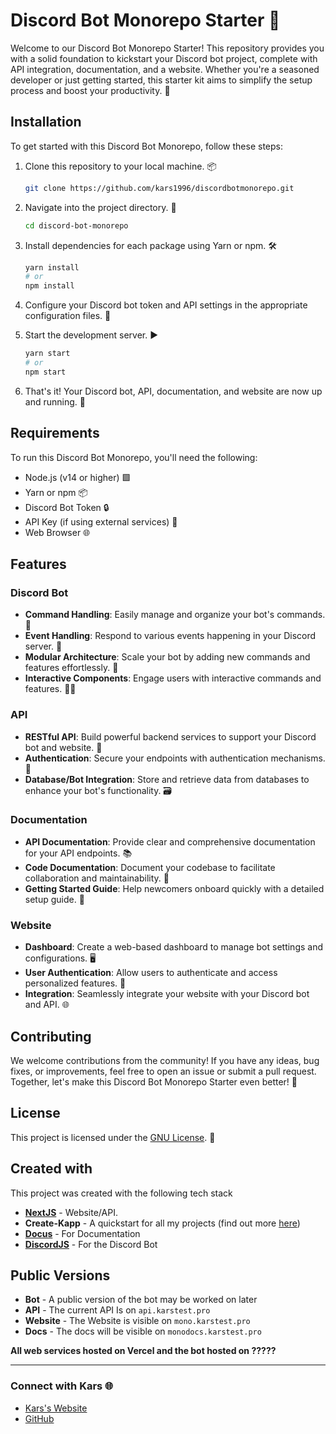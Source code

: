 # Discord Bot Monorepo Starter 🤖

Welcome to our Discord Bot Monorepo Starter! This repository provides you with a solid foundation to kickstart your Discord bot project, complete with API integration, documentation, and a website. Whether you're a seasoned developer or just getting started, this starter kit aims to simplify the setup process and boost your productivity. 🚀

## Installation

To get started with this Discord Bot Monorepo, follow these steps:

1. Clone this repository to your local machine. 📦
   ```bash
   git clone https://github.com/kars1996/discordbotmonorepo.git
   ```

2. Navigate into the project directory. 📂
   ```bash
   cd discord-bot-monorepo
   ```

3. Install dependencies for each package using Yarn or npm. 🛠️
   ```bash
   yarn install
   # or
   npm install
   ```

4. Configure your Discord bot token and API settings in the appropriate configuration files. 🔑

5. Start the development server. ▶️
   ```bash
   yarn start
   # or
   npm start
   ```

6. That's it! Your Discord bot, API, documentation, and website are now up and running. 🎉

## Requirements

To run this Discord Bot Monorepo, you'll need the following:

- Node.js (v14 or higher) 🟩
- Yarn or npm 📦
- Discord Bot Token 🔒
- API Key (if using external services) 🔑
- Web Browser 🌐

## Features

### Discord Bot
- **Command Handling**: Easily manage and organize your bot's commands. 💬
- **Event Handling**: Respond to various events happening in your Discord server. 🎈
- **Modular Architecture**: Scale your bot by adding new commands and features effortlessly. 🧩
- **Interactive Components**: Engage users with interactive commands and features. 🤹‍♂️

### API
- **RESTful API**: Build powerful backend services to support your Discord bot and website. 📡
- **Authentication**: Secure your endpoints with authentication mechanisms. 🔐
- **Database/Bot Integration**: Store and retrieve data from databases to enhance your bot's functionality. 🗃️

### Documentation
- **API Documentation**: Provide clear and comprehensive documentation for your API endpoints. 📚
- **Code Documentation**: Document your codebase to facilitate collaboration and maintainability. 📝
- **Getting Started Guide**: Help newcomers onboard quickly with a detailed setup guide. 🚀

### Website
- **Dashboard**: Create a web-based dashboard to manage bot settings and configurations. 🖥️
- **User Authentication**: Allow users to authenticate and access personalized features. 🔐
- **Integration**: Seamlessly integrate your website with your Discord bot and API. 🌐

## Contributing

We welcome contributions from the community! If you have any ideas, bug fixes, or improvements, feel free to open an issue or submit a pull request. Together, let's make this Discord Bot Monorepo Starter even better! 🤝

## License

This project is licensed under the [GNU License](LICENSE). 📜

## Created with
This project was created with the following tech stack

- **[NextJS](https://nextjs.org)** - Website/API. 
- **Create-Kapp** - A quickstart for all my projects (find out more [here](https://github.com/kars1996/template))
- **[Docus](https://docus.dev)** - For Documentation
- **[DiscordJS](https://discord.js.org/)** - For the Discord Bot

## Public Versions

- **Bot** - A public version of the bot may be worked on later
- **API** - The current API Is on `api.karstest.pro`
- **Website** - The Website is visible on `mono.karstest.pro`
- **Docs** - The docs will be visible on `monodocs.karstest.pro`

**All web services hosted on Vercel and the bot hosted on ?????**

---

### Connect with Kars 🌐
- [Kars's Website](https://kars.bio)
- [GitHub](https://github.com/kars1996)
